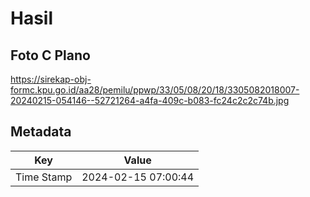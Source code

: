 # Hasil

## Foto C Plano

https://sirekap-obj-formc.kpu.go.id/aa28/pemilu/ppwp/33/05/08/20/18/3305082018007-20240215-054146--52721264-a4fa-409c-b083-fc24c2c2c74b.jpg


## Metadata

| Key        | Value               |
| ---------- | ------------------- |
| Time Stamp | 2024-02-15 07:00:44 |



